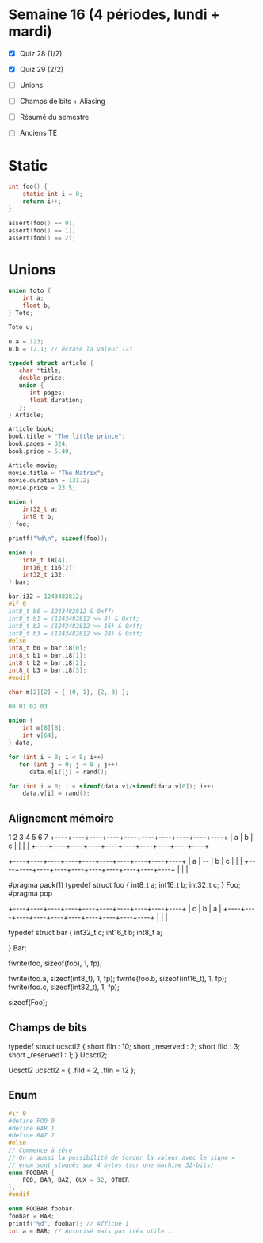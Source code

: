 # Semaine 16 (4 périodes, lundi + mardi)

  - [x] Quiz 28 (1/2)
  - [x] Quiz 29 (2/2)
  - [ ] Unions
  - [ ] Champs de bits + Aliasing

  - [ ] Résumé du semestre
  - [ ] Anciens TE


# Static

```c
int foo() {
    static int i = 0;
    return i++;
}

assert(foo() == 0);
assert(foo() == 1);
assert(foo() == 2);
```

# Unions

```c
union toto {
    int a;
    float b;
} Toto;

Toto u;

u.a = 123;
u.b = 12.1; // écrase la valeur 123
```

```c
typedef struct article {
   char *title;
   double price;
   union {
      int pages;
      float duration;
   };
} Article;

Article book;
book.title = "The little prince";
book.pages = 324;
book.price = 5.40;

Article movie;
movie.title = "The Matrix";
movie.duration = 131.2;
movie.price = 23.5;
```

```c
union {
    int32_t a;
    int8_t b;
} foo;

printf("%d\n", sizeof(foo));
```

```c
union {
    int8_t i8[4];
    int16_t i16[2];
    int32_t i32;
} bar;

bar.i32 = 1243482812;
#if 0
int8_t b0 = 1243482812 & 0xff;
int8_t b1 = (1243482812 >> 8) & 0xff;
int8_t b2 = (1243482812 >> 16) & 0xff;
int8_t b3 = (1243482812 >> 24) & 0xff;
#else
int8_t b0 = bar.i8[0];
int8_t b1 = bar.i8[1];
int8_t b2 = bar.i8[2];
int8_t b3 = bar.i8[3];
#endif
```

```c
char m[2][2] = { {0, 1}, {2, 3} };

00 01 02 03
```

```c
union {
    int m[8][8];
    int v[64];
} data;

for (int i = 0; i < 8; i++)
   for (int j = 0; j < 8 ; j++)
      data.m[i][j] = rand();

for (int i = 0; i < sizeof(data.v)/sizeof(data.v[0]); i++)
    data.v[i] = rand();
```


## Alignement mémoire

   1   2    3     4   5     6    7
+----+----+----+----+----+----+----+----+----+----+
| a  |    b    |         c         |    |    |    |
+----+----+----+----+----+----+----+----+----+----+

+----+----+----+----+----+----+----+----+----+----+
| a  | -- |    b    |         c         |    |    |
+----+----+----+----+----+----+----+----+----+----+
|                   |                   |


#pragma pack(1)
typedef struct foo {
   int8_t a;
   int16_t b;
   int32_t c;
} Foo;
#pragma pop

+----+----+----+----+----+----+----+----+----+----+
|         c         |    b    |  a |
+----+----+----+----+----+----+----+----+----+----+
|                   |                   |

typedef struct bar {
   int32_t c;
   int16_t b;
   int8_t a;

} Bar;



fwrite(foo, sizeof(foo), 1, fp);

fwrite(foo.a, sizeof(int8_t), 1, fp);
fwrite(foo.b, sizeof(int16_t), 1, fp);
fwrite(foo.c, sizeof(int32_t), 1, fp);

sizeof(Foo);

## Champs de bits

typedef struct ucsctl2 {
    short flln : 10;
    short _reserved : 2;
    short flld : 3;
    short _reserved1 : 1;
} Ucsctl2;

Ucsctl2 ucsctl2 = { .flld = 2, .flln = 12 };

## Enum

```c
#if 0
#define FOO 0
#define BAR 1
#define BAZ 2
#else
// Commence à zéro
// On a aussi la possibilité de forcer la valeur avec le signe =
// enum sont stoqués sur 4 bytes (sur une machine 32-bits)
enum FOOBAR {
    FOO, BAR, BAZ, QUX = 32, OTHER
};
#endif

enum FOOBAR foobar;
foobar = BAR;
printf("%d", foobar); // Affiche 1
int a = BAR; // Autorisé mais pas très utile...
```

